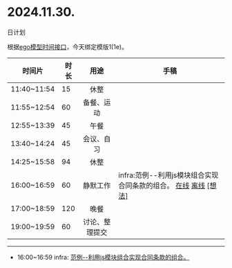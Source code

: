 # 2024.11.30.
日计划

根据[ego模型时间接口](https://gitee.com/hyg/blog/blob/master/timeflow.md)，今天绑定模版1(1e)。

| 时间片 | 时长 | 用途 | 手稿 |
| --- | --- | :---: | --- |
| 11:40~11:54 | 15 | 休整 |  |
| 11:55~12:54 | 60 | 备餐、运动 |  |
| 12:55~13:39 | 45 | 午餐 |  |
| 13:40~14:24 | 45 | 会议、自习 |  |
| 14:25~15:58 | 94 | 休整 |  |
| 16:00~16:59 | 60 | 静默工作 | infra:范例--利用js模块组合实现合同条款的组合。 [在线](http://simp.ly/p/4QDThK) [离线](../../draft/2024/11/20241130160000.md) <a href="mailto:huangyg@mars22.com?subject=关于2024.11.30.[infra:范例--利用js模块组合实现合同条款的组合。]任务&body=日期: 20241130%0D%0A序号: 5%0D%0A手稿:../../draft/2024/11/20241130160000.md%0D%0A---请勿修改邮件主题及以上内容 从下一行开始写您的想法---%0D%0A">[想法]</a> |
| 17:00~18:59 | 120 | 晚餐 |  |
| 19:00~19:59 | 60 | 讨论、整理提交 |  |

---

- 16:00~16:59	infra: [范例--利用js模块组合实现合同条款的组合。](../../draft/2024/11/20241130.01.md)
